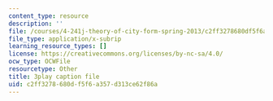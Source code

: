 ```yaml
---
content_type: resource
description: ''
file: /courses/4-241j-theory-of-city-form-spring-2013/c2ff3278680df5f6a357d313ce62f86a_SEu8X7AfllU.srt
file_type: application/x-subrip
learning_resource_types: []
license: https://creativecommons.org/licenses/by-nc-sa/4.0/
ocw_type: OCWFile
resourcetype: Other
title: 3play caption file
uid: c2ff3278-680d-f5f6-a357-d313ce62f86a
---
```

